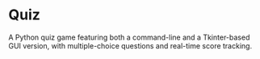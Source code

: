 # Quiz
A Python quiz game featuring both a command-line and a Tkinter-based GUI version, with multiple-choice questions and real-time score tracking.